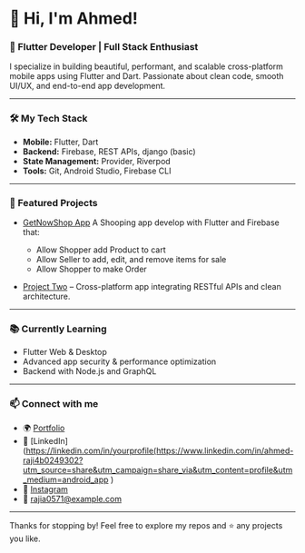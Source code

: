 # 👋 Hi, I'm Ahmed!

### 🚀 Flutter Developer | Full Stack Enthusiast

I specialize in building beautiful, performant, and scalable cross-platform mobile apps using Flutter and Dart. Passionate about clean code, smooth UI/UX, and end-to-end app development.

---

### 🛠️ My Tech Stack
- **Mobile:** Flutter, Dart
- **Backend:** Firebase, REST APIs, django (basic)
- **State Management:** Provider, Riverpod
- **Tools:** Git, Android Studio, Firebase CLI

---

### 🌟 Featured Projects
- [GetNowShop App](https://github.com/yourusername/project-one)
   A Shooping  app develop with Flutter and Firebase that:
     -  Allow Shopper add Product to cart
     -  Allow Seller to add, edit, and remove items for sale
     -  Allow Shopper to make Order
     
- [Project Two](https://github.com/yourusername/project-two) – Cross-platform app integrating RESTful APIs and clean architecture.

---

### 📚 Currently Learning
- Flutter Web & Desktop
- Advanced app security & performance optimization
- Backend with Node.js and GraphQL

---

### 📫 Connect with me
- 🌍 [Portfolio](https://ahmedraji.vercel.app)
- 💼 [LinkedIn](https://linkedin.com/in/yourprofile(https://www.linkedin.com/in/ahmed-raji4b0249302?utm_source=share&utm_campaign=share_via&utm_content=profile&utm_medium=android_app )
- 📸 [Instagram](https://www.instagram.com/raji_ahmed_olakunle?igsh=MWxoMzVhNzRha3IxdA==)
- 📧 rajia0571@example.com

---

Thanks for stopping by! Feel free to explore my repos and ⭐ any projects you like.
